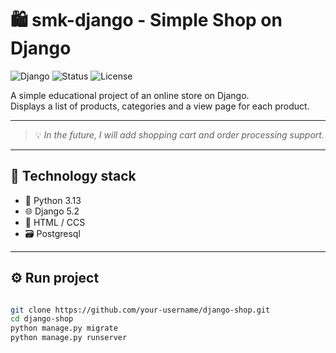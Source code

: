 # 🛍️ smk-django - Simple Shop on Django

![Django](https://img.shields.io/badge/Django-5.2-green?style=flat-square&logo=django)
![Status](https://img.shields.io/badge/status-in%20progress-yellow?style=flat-square)
![License](https://img.shields.io/badge/license-MIT-blue?style=flat-square)

A simple educational project of an online store on Django.  
Displays a list of products, categories and a view page for each product.

---

> 💡 _In the future, I will add shopping cart and order processing support._

---

## 🚀 Technology stack

- 🐍 Python 3.13
- 🌐 Django 5.2
- 🎨 HTML / CCS
- 🗃️ Postgresql

---

## ⚙️ Run project

```bash

git clone https://github.com/your-username/django-shop.git
cd django-shop
python manage.py migrate
python manage.py runserver

```
